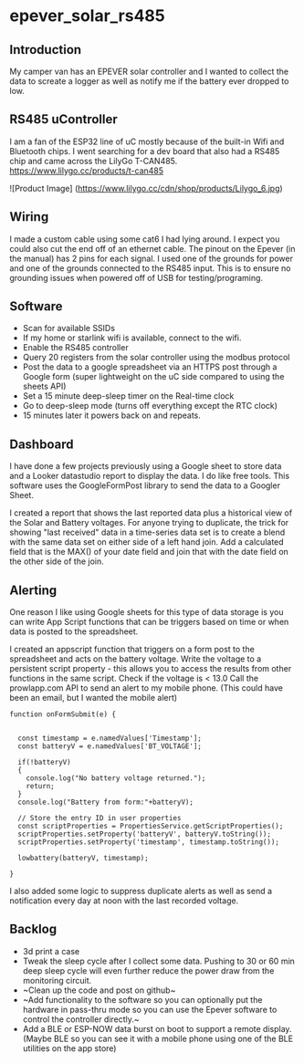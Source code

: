 # epever_solar_rs485
 
## Introduction
My camper van has an EPEVER solar controller and I wanted to collect the data to screate a logger as well as notify me if the battery ever dropped to low.

## RS485 uController
I am a fan of the ESP32 line of uC mostly because of the built-in Wifi and Bluetooth chips.   I went searching for a dev board that also had a RS485 chip and came across the LilyGo T-CAN485.
https://www.lilygo.cc/products/t-can485

![Product Image] (https://www.lilygo.cc/cdn/shop/products/Lilygo_6.jpg)

## Wiring
I made a custom cable using some cat6 I had lying around.    I expect you could also cut the end off of an ethernet cable.  The pinout on the Epever (in the manual) has 2 pins for each signal.    I used one of the grounds for power and one of the grounds connected to the RS485 input.  This is to ensure no grounding issues when powered off of USB for testing/programing.

## Software

- Scan for available SSIDs
- If my home or starlink wifi is available, connect to the wifi.
- Enable the RS485 controller
- Query 20 registers from the solar controller using the modbus protocol
- Post the data to a google spreadsheet via an HTTPS post through a Google form (super lightweight on the uC side compared to using the sheets API)
- Set a 15 minute deep-sleep timer on the Real-time clock 
- Go to deep-sleep mode (turns off everything except the RTC clock)
- 15 minutes later it powers back on and repeats.

## Dashboard
I have done a few projects previously using a Google sheet to store data and a Looker datastudio report to display the data.   I do like free tools.
This software uses the GoogleFormPost library to send the data to a Googler Sheet.

I created a report that shows the last reported data plus a historical view of the Solar and Battery voltages.    For anyone trying to duplicate, the trick for showing "last received" data in a time-series data set is to create a blend with the same data set on either side of a left hand join.   Add a calculated field that is the MAX() of your date field and join that with the date field on the other side of the join.

## Alerting
One reason I like using Google sheets for this type of data storage is you can write App Script functions that can be triggers based on time or when data is posted to the spreadsheet.

I created an appscript function that triggers on a form post to the spreadsheet and acts on the battery voltage.
Write the voltage to a persistent script property - this allows you to access the results from other functions in the same script.
Check if the voltage is < 13.0
Call the prowlapp.com API to send an alert to my mobile phone.    (This could have been an email, but I wanted the mobile alert)
```
function onFormSubmit(e) {
  

  const timestamp = e.namedValues['Timestamp'];
  const batteryV = e.namedValues['BT_VOLTAGE'];

  if(!batteryV)
  {
    console.log("No battery voltage returned.");
    return;
  }
  console.log("Battery from form:"+batteryV);
      
  // Store the entry ID in user properties
  const scriptProperties = PropertiesService.getScriptProperties();
  scriptProperties.setProperty('batteryV', batteryV.toString());
  scriptProperties.setProperty('timestamp', timestamp.toString());

  lowbattery(batteryV, timestamp);      
  
}
```

I also added some logic to suppress duplicate alerts as well as send a notification every day at noon with the last recorded voltage.

## Backlog
- 3d print a case
- Tweak the sleep cycle after I collect some data.    Pushing to 30 or 60 min deep sleep cycle will even further reduce the power draw from the monitoring circuit.
- ~Clean up the code and post on github~
- ~Add functionality to the software so you can optionally put the hardware in pass-thru mode so you can use the Epever software to control the controller directly.~
- Add a BLE or ESP-NOW data burst on boot to support a remote display. (Maybe BLE so you can see it with a mobile phone using one of the BLE utilities on the app store)


